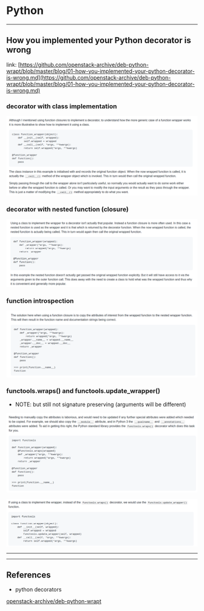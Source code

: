 # Python

---

## How you implemented your Python decorator is wrong

link: [https://github.com/openstack-archive/deb-python-wrapt/blob/master/blog/01-how-you-implemented-your-python-decorator-is-wrong.md](https://github.com/openstack-archive/deb-python-wrapt/blob/master/blog/01-how-you-implemented-your-python-decorator-is-wrong.md)

### decorator with class implementation

![Python%200fdb95e0ee3d432e9bbd5a610605170c/Untitled.png](Python%200fdb95e0ee3d432e9bbd5a610605170c/Untitled.png)

### decorator with nested function (closure)

![Python%200fdb95e0ee3d432e9bbd5a610605170c/Untitled%201.png](Python%200fdb95e0ee3d432e9bbd5a610605170c/Untitled%201.png)

### function introspection

![Python%200fdb95e0ee3d432e9bbd5a610605170c/Untitled%202.png](Python%200fdb95e0ee3d432e9bbd5a610605170c/Untitled%202.png)

### functools.wraps() and functools.update_wrapper()

- NOTE: but still not signature preserving (arguments will be different)

![Python%200fdb95e0ee3d432e9bbd5a610605170c/Untitled%203.png](Python%200fdb95e0ee3d432e9bbd5a610605170c/Untitled%203.png)

![Python%200fdb95e0ee3d432e9bbd5a610605170c/Untitled%204.png](Python%200fdb95e0ee3d432e9bbd5a610605170c/Untitled%204.png)

---

---

## References

- python decorators

[openstack-archive/deb-python-wrapt](https://github.com/openstack-archive/deb-python-wrapt/tree/master/blog)